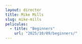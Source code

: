 ```yaml
---
layout: director
title: Mike Mills
slug: mike-mills
peliculas:
  - title: "Beginners"
    url: "2025/10/09/beginners/"
---
```

